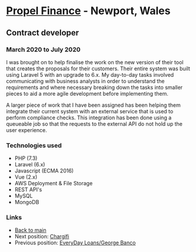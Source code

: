 # [Propel Finance](https://www.propelfinance.co.uk) - Newport, Wales

## Contract developer
### March 2020 to July 2020

I was brought on to help finalise the work on the new version of their tool that creates the proposals for their customers. Their entire system was built using Laravel 5 with an upgrade to 6.x. My day-to-day tasks involved communicating with business analysts in order to understand the requirements and where necessary breaking down the tasks into smaller pieces to aid a more agile development before implementing them.

A larger piece of work that I have been assigned has been helping them integrate their current system with an external service that is used to perform compliance checks. This integration has been done using a queueable job so that the requests to the external API do not hold up the user experience.

### Technologies used

* PHP (7.3)
* Laravel (6.x)
* Javascript (ECMA 2016)
* Vue (2.x)
* AWS Deployment & File Storage
* REST API's
* MySQL
* MongoDB

### Links

* [Back to main](/)
* Next position: [Chargifi](chargifi.md)
* Previous position: [EveryDay Loans/George Banco](george-banco.md)
